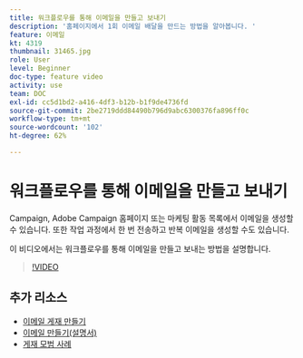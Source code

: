 ```yaml
---
title: 워크플로우를 통해 이메일을 만들고 보내기
description: '홈페이지에서 1회 이메일 배달을 만드는 방법을 알아봅니다. '
feature: 이메일
kt: 4319
thumbnail: 31465.jpg
role: User
level: Beginner
doc-type: feature video
activity: use
team: DOC
exl-id: cc5d1bd2-a416-4df3-b12b-b1f9de4736fd
source-git-commit: 2be2719ddd84490b796d9abc6300376fa896ff0c
workflow-type: tm+mt
source-wordcount: '102'
ht-degree: 62%

---
```


# 워크플로우를 통해 이메일을 만들고 보내기

Campaign, Adobe Campaign 홈페이지 또는 마케팅 활동 목록에서 이메일을 생성할 수 있습니다. 또한 작업 과정에서 한 번 전송하고 반복 이메일을 생성할 수도 있습니다.

이 비디오에서는 워크플로우를 통해 이메일을 만들고 보내는 방법을 설명합니다.

>[!VIDEO](https://video.tv.adobe.com/v/31465?quality=12)

## 추가 리소스

* [이메일 게재 만들기](/help/communication-channels/email/create-email-from-homepage.md)
* [이메일 만들기(설명서)](https://docs.adobe.com/content/help/en/campaign-standard/using/communication-channels/email-messages/creating-an-email.html)
* [게재 모범 사례](https://experienceleague.adobe.com/docs/campaign-standard/using/communication-channels/delivery-bestpractices/delivery-best-practices.html?lang=ko)
